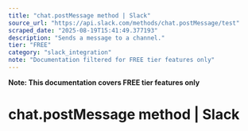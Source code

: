 ```yaml
---
title: "chat.postMessage method | Slack"
source_url: "https://api.slack.com/methods/chat.postMessage/test"
scraped_date: "2025-08-19T15:41:49.377193"
description: "Sends a message to a channel."
tier: "FREE"
category: "slack_integration"
note: "Documentation filtered for FREE tier features only"
---
```

**Note: This documentation covers FREE tier features only**

# chat.postMessage method | Slack

